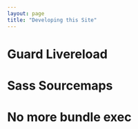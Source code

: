 ```yaml
---
layout: page
title: "Developing this Site"
---
```


# Guard Livereload

# Sass Sourcemaps

# No more bundle exec